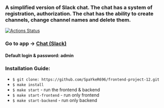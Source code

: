 ### A simplified version of Slack chat. The chat has a system of registration, authorization. The chat has the ability to create channels, change channel names and delete them.
[![Actions Status](https://github.com/SpaYkeR696/frontend-project-12/actions/workflows/hexlet-check.yml/badge.svg)](https://github.com/SpaYkeR696/frontend-project-12/actions)

### Go to app -> [Chat (Slack)](https://slack-y235.onrender.com/)
#### Default login & password: admin

### Installation Guide:

* ```$ git clone: https://github.com/SpaYkeR696/frontend-project-12.git```
* ```$ make install```
* ```$ make start``` - run the frontend & backend
* ```$ make start-frontend``` - run only frontend
* ```$ make start-backend``` - run only backend
